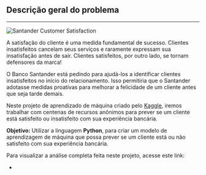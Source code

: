 ## **Descrição geral do problema**

---

![Santander Customer Satisfaction](https://i.imgur.com/77GlNSE.png)

A satisfação do cliente é uma medida fundamental de sucesso. Clientes
insatisfeitos cancelam seus serviços e raramente expressam sua insatisfação antes
de sair. Clientes satisfeitos, por outro lado, se tornam defensores da marca!

O Banco Santander está pedindo para ajudá-los a identificar clientes
insatisfeitos no início do relacionamento. Isso permitiria que o Santander
adotasse medidas proativas para melhorar a felicidade de um cliente antes que
seja tarde demais.

Neste projeto de aprendizado de máquina criado pelo [Kaggle](https://www.kaggle.com/c/santander-customer-satisfaction/overview), iremos trabalhar com centenas
de recursos anônimos para prever se um cliente está satisfeito ou insatisfeito com
sua experiência bancária.

**Objetivo:** Utilizar a linguagem **Python**, para criar um modelo de aprendizagem de máquina que possa prever se um cliente está ou não satisfeito com sua experiência bancária.


Para visualizar a análise completa feita neste projeto, acesse este link:

* 
